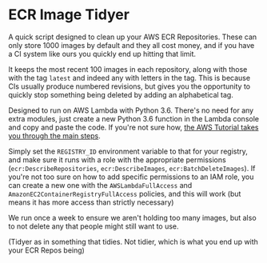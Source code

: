 # ECR Image Tidyer

A quick script designed to clean up your AWS ECR Repositories. These can only store 1000 images by default and they all cost money, and if you have a CI system like ours you quickly end up hitting that limit.

It keeps the most recent 100 images in each repository, along with those with the tag `latest` and indeed any with letters in the tag. This is because CIs usually produce numbered revisions, but gives you the opportunity to quickly stop something being deleted by adding an alphabetical tag.

Designed to run on AWS Lambda with Python 3.6. There's no need for any extra modules, just create a new Python 3.6 function in the Lambda console and copy and paste the code. If you're not sure how, [the AWS Tutorial takes you through the main steps](http://docs.aws.amazon.com/lambda/latest/dg/get-started-create-function.html).

Simply set the `REGISTRY_ID` environment variable to that for your registry, and make sure it runs with a role with the appropriate permissions (`ecr:DescribeRepositories`, `ecr:DescribeImages`, `ecr:BatchDeleteImages`). If you're not too sure on how to add specific permissions to an IAM role, you can create a new one with the `AWSLambdaFullAccess` and `AmazonEC2ContainerRegistryFullAccess` policies, and this will work (but means it has more access than strictly necessary)

We run once a week to ensure we aren't holding too many images, but also to not delete any that people might still want to use.

(Tidyer as in something that tidies. Not tidier, which is what you end up with your ECR Repos being)
